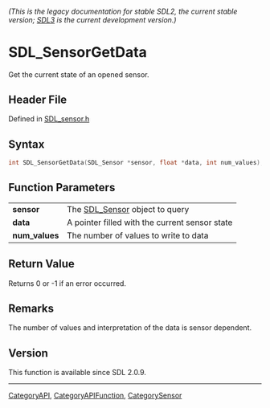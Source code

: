 ###### (This is the legacy documentation for stable SDL2, the current stable version; [SDL3](https://wiki.libsdl.org/SDL3/) is the current development version.)
# SDL_SensorGetData

Get the current state of an opened sensor.

## Header File

Defined in [SDL_sensor.h](https://github.com/libsdl-org/SDL/blob/SDL2/include/SDL_sensor.h)

## Syntax

```c
int SDL_SensorGetData(SDL_Sensor *sensor, float *data, int num_values);

```

## Function Parameters

|                    |                                                |
| ------------------ | ---------------------------------------------- |
| **sensor**         | The [SDL_Sensor](SDL_Sensor) object to query   |
| **data**           | A pointer filled with the current sensor state |
| **num_values**     | The number of values to write to data          |

## Return Value

Returns 0 or -1 if an error occurred.

## Remarks

The number of values and interpretation of the data is sensor dependent.

## Version

This function is available since SDL 2.0.9.

----
[CategoryAPI](CategoryAPI), [CategoryAPIFunction](CategoryAPIFunction), [CategorySensor](CategorySensor)

